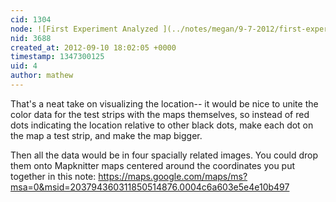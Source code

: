 ```yaml
---
cid: 1304
node: ![First Experiment Analyzed ](../notes/megan/9-7-2012/first-experiment-analyzed)
nid: 3688
created_at: 2012-09-10 18:02:05 +0000
timestamp: 1347300125
uid: 4
author: mathew
---
```


That's a neat take on visualizing the location-- it would be nice to unite the color data for the test strips with the maps themselves, so instead of red dots indicating the location relative to other black dots, make each dot on the map a test strip, and make the map bigger. 

Then all the data would be in four spacially related images.  You could drop them onto  Mapknitter maps centered around the coordinates you put together in this note:
https://maps.google.com/maps/ms?msa=0&msid=203794360311850514876.0004c6a603e5e4e10b497